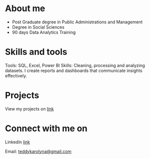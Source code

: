 # About me
* Post Graduate degree in Public Administrations and Management
* Degree in Social Sciences
* 90 days Data Analytics Training
  
# Skills and tools
Tools: SQL, Excel, Power BI
Skills: Cleaning, processing and analyzing datasets. I create reports and dashboards that communicate insights effectively.

# Projects
View my projects on [link](https://github.com/TEDDY-CAROLINE)

# Connect with me on
Linkedin [link](https://www.linkedin.com/in/teddy-caroline-nabachwa-74908228a)

Email: teddykarolyna@gmail.com 

 

